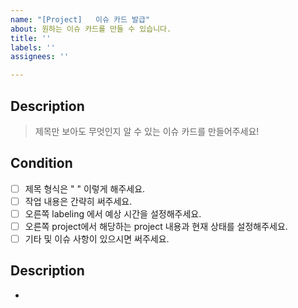 ```yaml
---
name: "[Project]   이슈 카드 발급"
about: 원하는 이슈 카드를 만들 수 있습니다.
title: ''
labels: ''
assignees: ''

---
```


## Description
>  제목만 보아도 무엇인지 알 수 있는 이슈 카드를 만들어주세요!

## Condition
- [ ] 제목 형식은 " " 이렇게 해주세요.
- [ ] 작업 내용은 간략히 써주세요.
- [ ] 오른쪽 labeling 에서 예상 시간을 설정해주세요.
- [ ] 오른쪽 project에서 해당하는 project 내용과 현재 상태를 설정해주세요.
- [ ] 기타 및 이슈 사항이 있으시면 써주세요.

## Description
-
